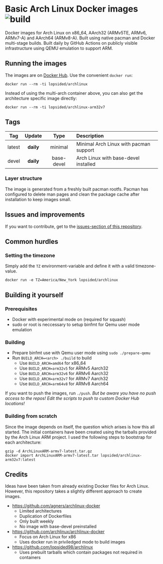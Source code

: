 # Basic Arch Linux Docker images ![build](https://github.com/lopsided98/archlinux-docker/workflows/build/badge.svg)

Docker images for Arch Linux on x86_64, AArch32 (ARMv5TE, ARMv6, ARMv7-A) and AArch64 (ARMv8-A). Built using native pacman and Docker multi-stage builds. Built daily by GitHub Actions on publicly visible infrastructure using QEMU emulation to support ARM.

## Running the images

The images are on [Docker Hub](https://hub.docker.com/u/lopsided/). Use the convenient `docker run`:

    docker run --rm -ti lopsided/archlinux

Instead of using the multi-arch container above, you can also get the architecture specific image directly:

    docker run --rm -ti lopsided/archlinux-arm32v7

## Tags

|  Tag   |   Update   |    Type    |              Description               |
|:------:|:----------:|:----------:|:---------------------------------------|
| latest | **daily**  | minimal    | Minimal Arch Linux with pacman support |
| devel  | **daily**  | base-devel | Arch Linux with base-devel installed   |

### Layer structure

The image is generated from a freshly built pacman rootfs. Pacman has configured
to delete man pages and clean the package cache after installation to keep
images small.

## Issues and improvements

If you want to contribute, get to the [issues-section of this repository](https://github.com/lopsided98/archlinux-docker/issues).

## Common hurdles

### Setting the timezone

Simply add the `TZ` environment-variable and define it with a valid timezone-value.

```
docker run -e TZ=America/New_York lopsided/archlinux
```

## Building it yourself

### Prerequisites

- Docker with experimental mode on (required for squash)
- sudo or root is neccessary to setup binfmt for Qemu user mode emulation

### Building

- Prepare binfmt use with Qemu user mode using `sudo ./prepare-qemu`
- Run `BUILD_ARCH=<arch> ./build` to build
  - Use `BUILD_ARCH=amd64` for x86_64
  - Use `BUILD_ARCH=arm32v5` for ARMv5 Aarch32
  - Use `BUILD_ARCH=arm32v6` for ARMv6 Aarch32
  - Use `BUILD_ARCH=arm32v7` for ARMv7 Aarch32
  - Use `BUILD_ARCH=arm64v8` for ARMv8 Aarch64

If you want to push the images, run `./push`. *But be aware you have no push access to the repos! Edit the scripts to push to custom Docker Hub locations!*

### Building from scratch

Since the image depends on itself, the question which arises is how this all
started. The initial containers have been created using the tarballs provided by
the Arch Linux ARM project. I used the following steps to bootstrap for each
architecture:

```
gzip -d ArchLinuxARM-armv7-latest.tar.gz
docker import ArchLinuxARM-armv7-latest.tar lopsided/archlinux-arm32v7:latest
```

## Credits

Ideas have been taken from already existing Docker files for Arch Linux.
However, this repository takes a slightly different approach to create images.

- https://github.com/agners/archlinux-docker
  - Limited architectures
  - Duplication of Dockerfiles
  - Only built weekly
  - No image with base-devel preinstalled
- https://github.com/archlinux/archlinux-docker
  - Focus on Arch Linux for x86
  - Uses docker run in priviledged mode to build images
- https://github.com/lopsided98/archlinux
  - Uses prebuilt tarballs which contain packages not required in containers
